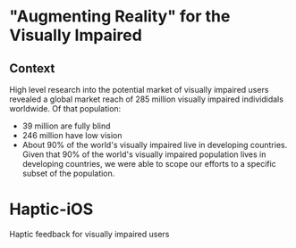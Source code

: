 # "Augmenting Reality" for the Visually Impaired

## Context
High level research into the potential market of visually impaired users revealed a global market reach of 285 million visually impaired individidals worldwide. Of that population: 
- 39 million are fully blind
- 246 million have low vision
- About 90% of the world's visually impaired live in developing countries.
Given that 90% of the world's visually impaired population lives in developing countries, we were able to scope our efforts to a specific subset of the population.

# Haptic-iOS
Haptic feedback for visually impaired users
